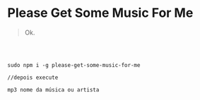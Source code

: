 # Please Get Some Music For Me


> Ok.

<br>



```

sudo npm i -g please-get-some-music-for-me

//depois execute

mp3 nome da música ou artista


```
